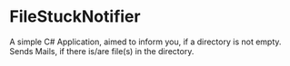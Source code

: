 # FileStuckNotifier
A simple C# Application, aimed to inform you, if a directory is not empty. Sends Mails, if there is/are file(s) in the directory.
